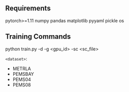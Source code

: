 ## Requirements
pytorch>=1.11
numpy
pandas
matplotlib
pyyaml
pickle
os
## Training Commands


python train.py -d <dataset> -g <gpu_id> -sc <sc_file>

`<dataset>`:
- METRLA
- PEMSBAY
- PEMS04
- PEMS08


